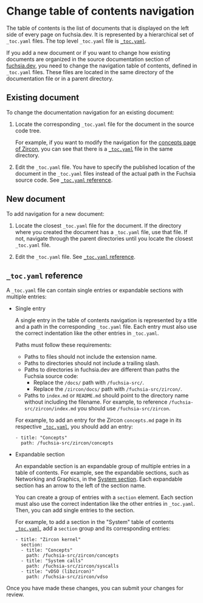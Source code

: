 # Change table of contents navigation

The table of contents is the list of documents that is displayed on the left
side of every page on fuchsia.dev. It is represented by a hierarchical set of
`_toc.yaml` files. The top level `_toc.yaml` file is
[`_toc.yaml`](https://fuchsia.googlesource.com/fuchsia/+show/master/docs/_toc.yaml).

If you add a new document or if you want to change how existing documents are
organized in the source documentation section of
[fuchsia.dev](https://fuchsia.dev/fuchsia-src), you need to change the navigation table of contents, defined in
`_toc.yaml` files. These files are located in the same directory of
the documentation file or in a parent directory.

## Existing document

To change the documentation navigation for an existing document:

1. Locate the corresponding `_toc.yaml` file for the document in the source code
   tree.

   For example, if you want to modify the navigation for the
   [concepts page of Zircon](/zircon/docs/concepts.md),
   you can see that there is a
   [`_toc.yaml`](https://fuchsia.googlesource.com/fuchsia/+show/master/zircon/docs/_toc.yaml)
   file in the same directory.

1. Edit the `_toc.yaml` file.
   You have to specify the published location of the document in the
   `_toc.yaml` files instead of the actual path in the Fuchsia source
   code. See [`_toc.yaml` reference](#toc-reference).

## New document

To add navigation for a new document:

1. Locate the closest `_toc.yaml` file for the document.
   If the directory where you created
   the document has a `_toc.yaml` file, use that file. If not, navigate through
   the parent directories until you locate the closest `_toc.yaml` file.

1. Edit the `_toc.yaml` file.
   See [`_toc.yaml` reference](#toc-reference).

## `_toc.yaml` reference <a name="toc-reference"></a>

A `_toc.yaml` file can contain single entries or expandable sections
with multiple entries:

* Single entry

  A single entry in the table of contents navigation is represented by a title
  and a path in the corresponding `_toc.yaml` file. Each entry must also use
  the correct indentation like the other entries in `_toc.yaml`.

  Paths must follow these requirements:

  * Paths to files should not include the extension name.
  * Paths to directories should not include a trailing slash.
  * Paths to directories in fuchsia.dev are different than paths
    the Fuchsia source code:
    * Replace the `/docs/` path with `/fuchsia-src/`.
    * Replace the `/zircon/docs/` path with `/fuchsia-src/zircon/`.
  * Paths to `index.md` or `README.md` should point to the
    directory name without including the filename. For example, to reference
    `/fuchsia-src/zircon/index.md` you should use `/fuchsia-src/zircon`.

  For example, to add an entry for the Zircon `concepts.md`
  page in its respective [`_toc.yaml`](https://fuchsia.googlesource.com/fuchsia/+show/master/zircon/docs/_toc.yaml),
  you should add an entry:

  ```
  - title: "Concepts"
    path: /fuchsia-src/zircon/concepts
  ```

* Expandable section

  An expandable section is an expandable group of multiple entries in a table
  of contents. For example, see the expandable sections, such as Networking
  and Graphics, in the
  [System section](https://fuchsia.dev/fuchsia-src/the-book). Each expandable
  section has an arrow to the left of the section name.

  You can create a group of entries with a `section` element. Each section must
  also use the correct indentation like the other entries in `_toc.yaml`. Then,
  you can add single entries to the section.

  For example, to add a section in the "System" table of contents
  [`_toc.yaml`](https://fuchsia.googlesource.com/fuchsia/+show/master/docs/the-book/_toc.yaml),
  add a `section` group and its corresponding entries:

  ```
  - title: "Zircon kernel"
    section:
    - title: "Concepts"
      path: /fuchsia-src/zircon/concepts
    - title: "System calls"
      path: /fuchsia-src/zircon/syscalls
    - title: "vDSO (libzircon)"
      path: /fuchsia-src/zircon/vdso
  ```

Once you have made these changes, you can submit your changes for review.

